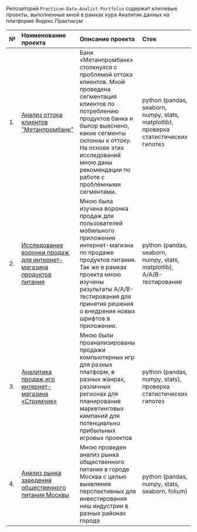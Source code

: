 Репозиторий `Practicum-Data-Analist-Portfolio` содержит ключевые проекты, выполненные мной в рамках кура Аналитик данных на платформе Яндекс.Практикум

| №  | Наименование проекта  | Описание проекта | Стек |
|:-- |:----------------------|:--------------------------------------------------------------|:---------------------------------------------|
| 1. |[Анализ оттока клиентов "Метанпромбанк"](https://github.com/mrasnyuk/Practicum-Data-Analist-Portfolio/tree/main/1.%20metanprombank)|Банк «Метанпромбанк» столкнулся с проблемой оттока клиентов. Мной проведена сегментация клиентов по потреблению продуктов банка и былор выяснено, какие сегменты склонны к оттоку. На основе этих исследований мною даны рекомендации по работе с проблемными сегментами.|python (pandas, seaborn, numpy, stats, matplotlib), проверка статистических гипотез|
| 2. |[Исследование воронки продаж для интернет-магазина продуктов питания](https://github.com/mrasnyuk/Practicum-Data-Analist-Portfolio/tree/main/2.%20aab_foodstuff)|Мною была изучена воронка продаж для пользователей мобильного приложения интернет-магизна по продаже продуктов питания. Так же в рамках проекта мною изучены результаты А/А/В-тестирования для принятия решения о внедрение новых шрифтов в приложение.|python (pandas, seaborn, numpy, stats, matplotlib), A/A/B-тестирование|
| 3. |[Аналитика продаж игр интернет-магазина «Стримчик»](https://github.com/mrasnyuk/Practicum-Data-Analist-Portfolio/blob/main/streamchik)|Мною были проанализированы продажи компьютерных игр для разных платформ, в разных жанрах, различных регионах для планирования маркетинговых кампаний для потенциально прибыльных игровых проектов|python (pandas, numpy, stats), проверка статистических гипотез|
| 4. |[Анализ рынка заведений общественного питания Москвы](https://github.com/mrasnyuk/Practicum-Data-Analist-Portfolio/blob/main/public_food)|Мною проведен анализ рынка общественного питания в городе Москва с целью выявления перспективных для инвестирования ниш индустрии в разных районах города|python (pandas, numpy, stats, seaborn, folium)|
